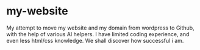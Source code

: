 # my-website
My attempt to move my website and my domain from wordpress to Github, with the help of various AI helpers. I have limited coding experience, and even less html/css knowledge. We shall discover how successful i am.

